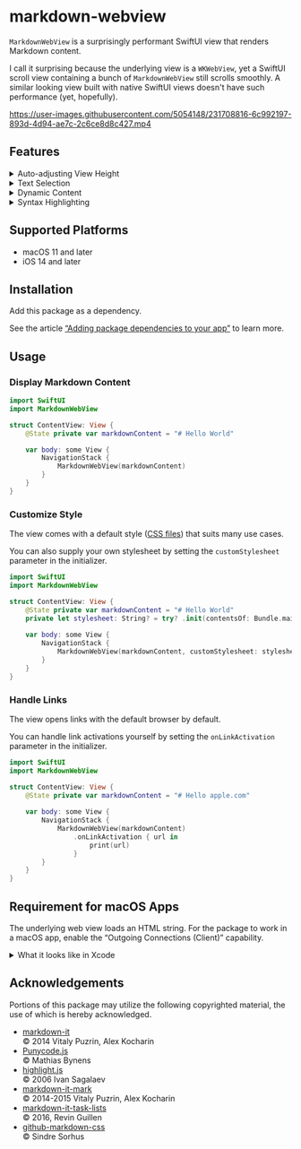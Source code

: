 # markdown-webview

`MarkdownWebView` is a surprisingly performant SwiftUI view that renders Markdown content. 

I call it surprising because the underlying view is a `WKWebView`, yet a SwiftUI scroll view containing a bunch of `MarkdownWebView` still scrolls smoothly. A similar looking view built with native SwiftUI views doesn't have such performance (yet, hopefully).

https://user-images.githubusercontent.com/5054148/231708816-6c992197-893d-4d94-ae7c-2c6ce8d8c427.mp4

## Features

<details>
<summary>Auto-adjusting View Height</summary>

The view's height is always the content's height.

<img alt="Auto-adjusting View Height" src="https://user-images.githubusercontent.com/5054148/231703096-42a34f79-ffda-49b6-b352-304baa98fe84.png" width="1000">

</details>

<details>
<summary>Text Selection</summary>

<img alt="Text Selection" src="https://user-images.githubusercontent.com/5054148/231701074-17333cc7-5774-46ed-800a-dd113ca8dd5d.png" width="1000">

</details>

<details>
<summary>Dynamic Content</summary>

https://user-images.githubusercontent.com/5054148/231708816-6c992197-893d-4d94-ae7c-2c6ce8d8c427.mp4

</details>

<details>
<summary>Syntax Highlighting</summary>
Code syntax is automatically highlighted.
</details>

## Supported Platforms

- macOS 11 and later
- iOS 14 and later

## Installation

Add this package as a dependency. 

See the article [“Adding package dependencies to your app”](https://developer.apple.com/documentation/xcode/adding-package-dependencies-to-your-app) to learn more.

## Usage

### Display Markdown Content

```swift
import SwiftUI
import MarkdownWebView

struct ContentView: View {
    @State private var markdownContent = "# Hello World"

    var body: some View {
        NavigationStack {
            MarkdownWebView(markdownContent)
        }
    }
}
```

### Customize Style

The view comes with a default style ([CSS files](https://github.com/tomdai/markdown-webview/tree/main/Sources/MarkdownWebView/Resources/stylesheets)) that suits many use cases.

You can also supply your own stylesheet by setting the `customStylesheet` parameter in the initializer.

```swift
import SwiftUI
import MarkdownWebView

struct ContentView: View {
    @State private var markdownContent = "# Hello World"
    private let stylesheet: String? = try? .init(contentsOf: Bundle.main.url(forResource: "markdown", withExtension: "css")!)
    
    var body: some View {
        NavigationStack {
            MarkdownWebView(markdownContent, customStylesheet: stylesheet)
        }
    }
}
```


### Handle Links

The view opens links with the default browser by default.

You can handle link activations yourself by setting the `onLinkActivation` parameter in the initializer.

```swift
import SwiftUI
import MarkdownWebView

struct ContentView: View {
    @State private var markdownContent = "# Hello apple.com"
    
    var body: some View {
        NavigationStack {
            MarkdownWebView(markdownContent)
                .onLinkActivation { url in
                    print(url)        
                }
        }
    }
}
```

## Requirement for macOS Apps

The underlying web view loads an HTML string. For the package to work in a macOS app, enable the “Outgoing Connections (Client)” capability.

<details>
<summary>What it looks like in Xcode</summary>

![Outgoing Connections (Client)](https://user-images.githubusercontent.com/5054148/231693500-093f4185-658b-4fa2-a182-fb40f50147b7.png)
</details>

## Acknowledgements
Portions of this package may utilize the following copyrighted material, the use of which is hereby acknowledged.

- [markdown-it](https://github.com/markdown-it/markdown-it)\
    © 2014 Vitaly Puzrin, Alex Kocharin
- [Punycode.js](https://github.com/mathiasbynens/punycode.js)\
    © Mathias Bynens
- [highlight.js](https://github.com/highlightjs/highlight.js)\
    © 2006 Ivan Sagalaev
- [markdown-it-mark](https://github.com/markdown-it/markdown-it-mark)\
    © 2014-2015 Vitaly Puzrin, Alex Kocharin
- [markdown-it-task-lists](https://github.com/revin/markdown-it-task-lists)\
    © 2016, Revin Guillen
- [github-markdown-css](https://github.com/sindresorhus/github-markdown-css)\
    © Sindre Sorhus
